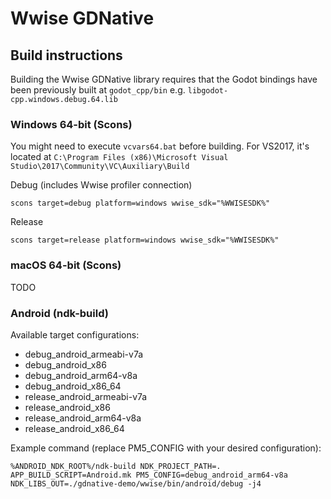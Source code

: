 # Wwise GDNative

## Build instructions

Building the Wwise GDNative library requires that the Godot bindings have been previously built at `godot_cpp/bin` e.g. `libgodot-cpp.windows.debug.64.lib`

### Windows 64-bit (Scons)

You might need to execute `vcvars64.bat` before building. For VS2017, it's located at `C:\Program Files (x86)\Microsoft Visual Studio\2017\Community\VC\Auxiliary\Build`

Debug (includes Wwise profiler connection)

```
scons target=debug platform=windows wwise_sdk="%WWISESDK%"
```

Release

```
scons target=release platform=windows wwise_sdk="%WWISESDK%"
```

### macOS 64-bit (Scons)

TODO

### Android (ndk-build)

Available target configurations:
* debug_android_armeabi-v7a
* debug_android_x86
* debug_android_arm64-v8a
* debug_android_x86_64
* release_android_armeabi-v7a
* release_android_x86
* release_android_arm64-v8a
* release_android_x86_64

Example command (replace PM5_CONFIG with your desired configuration):

```
%ANDROID_NDK_ROOT%/ndk-build NDK_PROJECT_PATH=. APP_BUILD_SCRIPT=Android.mk PM5_CONFIG=debug_android_arm64-v8a NDK_LIBS_OUT=./gdnative-demo/wwise/bin/android/debug -j4
```
